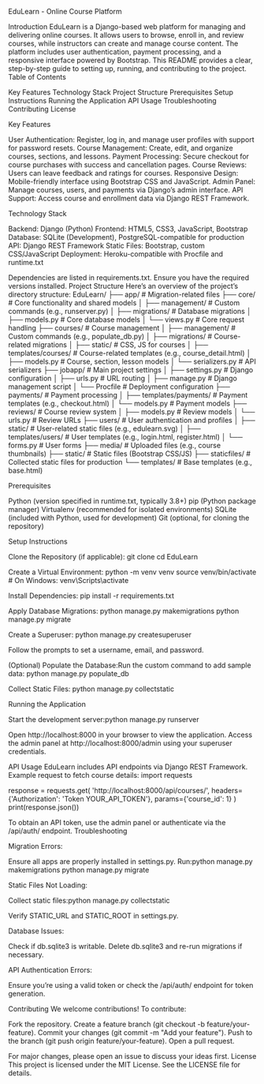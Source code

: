 EduLearn - Online Course Platform

Introduction
EduLearn is a Django-based web platform for managing and delivering online courses. It allows users to browse, enroll in, and review courses, while instructors can create and manage course content. The platform includes user authentication, payment processing, and a responsive interface powered by Bootstrap.
This README provides a clear, step-by-step guide to setting up, running, and contributing to the project.
Table of Contents

Key Features
Technology Stack
Project Structure
Prerequisites
Setup Instructions
Running the Application
API Usage
Troubleshooting
Contributing
License

Key Features

User Authentication: Register, log in, and manage user profiles with support for password resets.
Course Management: Create, edit, and organize courses, sections, and lessons.
Payment Processing: Secure checkout for course purchases with success and cancellation pages.
Course Reviews: Users can leave feedback and ratings for courses.
Responsive Design: Mobile-friendly interface using Bootstrap CSS and JavaScript.
Admin Panel: Manage courses, users, and payments via Django’s admin interface.
API Support: Access course and enrollment data via Django REST Framework.

Technology Stack

Backend: Django (Python)
Frontend: HTML5, CSS3, JavaScript, Bootstrap
Database: SQLite (Development), PostgreSQL-compatible for production
API: Django REST Framework
Static Files: Bootstrap, custom CSS/JavaScript
Deployment: Heroku-compatible with Procfile and runtime.txt

Dependencies are listed in requirements.txt. Ensure you have the required versions installed.
Project Structure
Here’s an overview of the project’s directory structure:
EduLearn/
├── app/                    # Migration-related files
├── core/                   # Core functionality and shared models
│   ├── management/         # Custom commands (e.g., runserver.py)
│   ├── migrations/         # Database migrations
│   ├── models.py           # Core database models
│   └── views.py            # Core request handling
├── courses/                # Course management
│   ├── management/         # Custom commands (e.g., populate_db.py)
│   ├── migrations/         # Course-related migrations
│   ├── static/             # CSS, JS for courses
│   ├── templates/courses/  # Course-related templates (e.g., course_detail.html)
│   ├── models.py           # Course, section, lesson models
│   └── serializers.py      # API serializers
├── jobapp/                 # Main project settings
│   ├── settings.py         # Django configuration
│   ├── urls.py             # URL routing
│   ├── manage.py           # Django management script
│   └── Procfile            # Deployment configuration
├── payments/               # Payment processing
│   ├── templates/payments/ # Payment templates (e.g., checkout.html)
│   └── models.py           # Payment models
├── reviews/                # Course review system
│   ├── models.py           # Review models
│   └── urls.py             # Review URLs
├── users/                  # User authentication and profiles
│   ├── static/             # User-related static files (e.g., edulearn.svg)
│   ├── templates/users/    # User templates (e.g., login.html, register.html)
│   └── forms.py            # User forms
├── media/                  # Uploaded files (e.g., course thumbnails)
├── static/                 # Static files (Bootstrap CSS/JS)
├── staticfiles/            # Collected static files for production
└── templates/              # Base templates (e.g., base.html)

Prerequisites

Python (version specified in runtime.txt, typically 3.8+)
pip (Python package manager)
Virtualenv (recommended for isolated environments)
SQLite (included with Python, used for development)
Git (optional, for cloning the repository)

Setup Instructions

Clone the Repository (if applicable):
git clone <repository-url>
cd EduLearn


Create a Virtual Environment:
python -m venv venv
source venv/bin/activate  # On Windows: venv\Scripts\activate


Install Dependencies:
pip install -r requirements.txt


Apply Database Migrations:
python manage.py makemigrations
python manage.py migrate


Create a Superuser:
python manage.py createsuperuser

Follow the prompts to set a username, email, and password.

(Optional) Populate the Database:Run the custom command to add sample data:
python manage.py populate_db


Collect Static Files:
python manage.py collectstatic



Running the Application

Start the development server:python manage.py runserver


Open http://localhost:8000 in your browser to view the application.
Access the admin panel at http://localhost:8000/admin using your superuser credentials.

API Usage
EduLearn includes API endpoints via Django REST Framework. Example request to fetch course details:
import requests

response = requests.get(
    'http://localhost:8000/api/courses/',
    headers={'Authorization': 'Token YOUR_API_TOKEN'},
    params={'course_id': 1}
)
print(response.json())

To obtain an API token, use the admin panel or authenticate via the /api/auth/ endpoint.
Troubleshooting

Migration Errors:

Ensure all apps are properly installed in settings.py.
Run:python manage.py makemigrations
python manage.py migrate




Static Files Not Loading:

Collect static files:python manage.py collectstatic


Verify STATIC_URL and STATIC_ROOT in settings.py.


Database Issues:

Check if db.sqlite3 is writable.
Delete db.sqlite3 and re-run migrations if necessary.


API Authentication Errors:

Ensure you’re using a valid token or check the /api/auth/ endpoint for token generation.



Contributing
We welcome contributions! To contribute:

Fork the repository.
Create a feature branch (git checkout -b feature/your-feature).
Commit your changes (git commit -m "Add your feature").
Push to the branch (git push origin feature/your-feature).
Open a pull request.

For major changes, please open an issue to discuss your ideas first.
License
This project is licensed under the MIT License. See the LICENSE file for details.